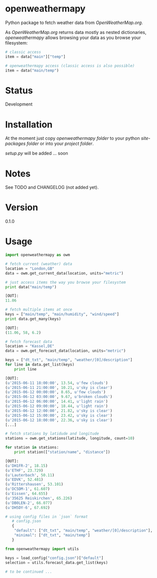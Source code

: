 # openweathermapy
Python package to fetch weather data from *OpenWeatherMap.org*.

As *OpenWeatherMap.org* returns data mostly as nested dictionaries,
*openweathermapy* allows browsing your data as you browse your filesystem:
```Python
# classic access
item = data["main"]["temp"]

# openweathermapy access (classic access is also possible)
item = data("main/temp")
```

# Status
Development

# Installation
At the moment just copy *openweathermapy folder* to your python *site-packages folder* or into your *project folder*.

*setup.py* will be added ... soon

# Notes

See TODO and CHANGELOG (not added yet).

# Version
0.1.0

# Usage
```Python
import openweathermapy as owm

# fetch current (weather) data
location = "London,GB"
data = owm.get_current_data(location, units="metric")

# just access items the way you browse your filesystem
print data("main/temp")

[OUT]:
11.06

# fetch multiple items at once
keys = ["main/temp", "main/humidity", "wind/speed"]
print data.get_many(keys)

[OUT]:
(11.06, 58, 6.2)

# fetch forecast data
location = "Kassel,DE"
data = owm.get_forecast_data(location, units="metric")

keys = ["dt_txt", "main/temp", "weather/[0]/description"]
for line in data.get_list(keys)
	print line

[OUT]:
(u'2015-06-11 18:00:00', 13.54, u'few clouds')
(u'2015-06-11 21:00:00', 10.21, u'sky is clear')
(u'2015-06-12 00:00:00', 8.65, u'few clouds')
(u'2015-06-12 03:00:00', 9.67, u'broken clouds')
(u'2015-06-12 06:00:00', 14.41, u'light rain')
(u'2015-06-12 09:00:00', 18.44, u'light rain')
(u'2015-06-12 12:00:00', 21.82, u'sky is clear')
(u'2015-06-12 15:00:00', 23.42, u'sky is clear')
(u'2015-06-12 18:00:00', 22.36, u'sky is clear')
[...]

# fetch stations by latidude and longitude
stations = owm.get_stations(latitude, longitude, count=10)

for station in stations:
	print station(["station/name", "distance"])

[OUT]:
(u'DH1FR-2', 18.15)
(u'ETHF', 23.729)
(u'Lauterbach', 50.11)
(u'EDVK', 52.481)
(u'Rittershausen', 53.101)
(u'DC5DM-1', 61.607)
(u'Eissen', 64.655)
(u'35625 Reiskirchen', 65.226)
(u'DB0LEN-2', 66.077)
(u'DH5DY-6', 67.692)

# using config files in `json` format
   # config.json
   {
	"default": ["dt_txt", "main/temp", "weather/[0]/description"],
	"minimal": ["dt_txt", "main/temp"]
   }

from openweathermapy import utils

keys = load_config("config.json")["default"]
selection = utils.forecast_data.get_list(keys)
 
# to be continued ...
```

